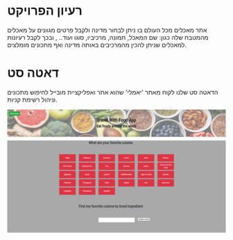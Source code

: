# רעיון הפרויקט
אתר מאכלים מכל העולם בו ניתן לבחור מדינה ולקבל פרטים מגוונים על מאכלים מהמטבח שלה כגון: שם המאכל, תמונה, מרכיביו, סוגו ועוד.. , ובכך לקבל רעיונות למאכלים שניתן להכין מהמרכיבים באותה מדינה ואף מתכונים מומלצים.
# דאטה סט
הדאטה סט שלנו לקוח מאתר 'יאמלי' שהוא אתר ואפליקציית מובייל לחיפוש מתכונים וניהול רשימת קניות.

![alt text](https://github.com/dekelyosef/DataBase_Project/blob/main/webPages/1.png)
